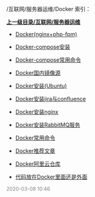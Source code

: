 /互联网/服务器运维/Docker 索引：


**[上一级目录/互联网/服务器运维](/互联网/服务器运维/index.md)**

- [Docker(nginx+php-fpm)](/互联网/服务器运维/Docker/Docker(nginx+php-fpm).md)

- [Docker-compose安装](/互联网/服务器运维/Docker/Docker-compose安装.md)

- [Docker-compose常用命令](/互联网/服务器运维/Docker/Docker-compose常用命令.md)

- [Docker国内镜像源](/互联网/服务器运维/Docker/Docker国内镜像源.md)

- [Docker安装(Ubuntu)](/互联网/服务器运维/Docker/Docker安装(Ubuntu).md)

- [Docker安装jira与confluence](/互联网/服务器运维/Docker/Docker安装jira与confluence.md)

- [Docker安装nginx](/互联网/服务器运维/Docker/Docker安装nginx.md)

- [Docker安装RabbitMQ服务](/互联网/服务器运维/Docker/Docker安装RabbitMQ服务.md)

- [Docker常用命令](/互联网/服务器运维/Docker/Docker常用命令.md)

- [Docker推荐文章](/互联网/服务器运维/Docker/Docker推荐文章.md)

- [Docker阿里云仓库](/互联网/服务器运维/Docker/Docker阿里云仓库.md)

- [代码放在Docker里面还是外面](/互联网/服务器运维/Docker/代码放在Docker里面还是外面.md)


<font size=2 color='grey'> 2020-03-08 10:46 </font>